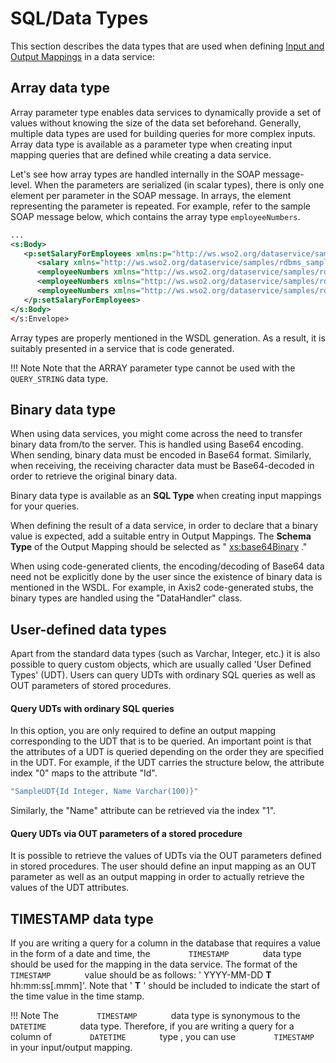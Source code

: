 # SQL/Data Types

This section describes the data types that are used when defining [Input and Output Mappings](../../../../references/synapse-properties/data-services/query-parameters) in a data service:

## Array data type

Array parameter type enables data services to dynamically provide a set
of values without knowing the size of the data set beforehand.
Generally, multiple data types are used for building queries for more
complex inputs. Array data type is available as a parameter type when
creating input mapping queries that are defined while creating a data
service.  

Let's see how array types are handled internally in the SOAP
message-level. When the parameters are serialized (in scalar types),
there is only one element per parameter in the SOAP message. In arrays,
the element representing the parameter is repeated. For example, refer
to the sample SOAP message below, which contains the array type
`employeeNumbers`.

```xml
...
<s:Body>
   <p:setSalaryForEmployees xmlns:p="http://ws.wso2.org/dataservice/samples/rdbms_sample">
      <salary xmlns="http://ws.wso2.org/dataservice/samples/rdbms_sample">15000</salary>
      <employeeNumbers xmlns="http://ws.wso2.org/dataservice/samples/rdbms_sample">1002</employeeNumbers>
      <employeeNumbers xmlns="http://ws.wso2.org/dataservice/samples/rdbms_sample">2014</employeeNumbers>
      <employeeNumbers xmlns="http://ws.wso2.org/dataservice/samples/rdbms_sample">4411</employeeNumbers>
   </p:setSalaryForEmployees>
</s:Body>
</s:Envelope>
```

Array types are properly mentioned in the WSDL generation. As a result,
it is suitably presented in a service that is code generated.

!!! Note
	Note that the ARRAY parameter type cannot be used with the `QUERY_STRING` data type.

## Binary data type

When using data services, you might come across the need to transfer binary
data from/to the server. This is handled using Base64 encoding. When
sending, binary data must be encoded in Base64 format. Similarly, when
receiving, the receiving character data must be Base64-decoded in order
to retrieve the original binary data.

Binary data type is available as an **SQL Type** when creating input
mappings for your queries.

When defining the result of a data service, in order to declare that a
binary value is expected, add a suitable entry in Output Mappings. The
**Schema Type** of the Output Mapping should be selected as "
[xs:base64Binary](http://xsbase64Binary) ."

When using code-generated clients, the encoding/decoding of Base64 data
need not be explicitly done by the user since the existence of binary
data is mentioned in the WSDL. For example, in Axis2 code-generated
stubs, the binary types are handled using the "DataHandler" class.

## User-defined data types

Apart from the standard data types (such as Varchar, Integer, etc.) it is also possible to query custom objects, which are usually called 'User Defined Types' (UDT). Users can query UDTs
with ordinary SQL queries as well as OUT parameters of stored procedures.

#### Query UDTs with ordinary SQL queries 

In this option, you are only required to define an output mapping
corresponding to the UDT that is to be queried. An important point is that the
attributes of a UDT is queried depending on the order they are specified
in the UDT. For example, if the UDT carries the structure below, the
attribute index "0" maps to the attribute "Id".  

```bash
"SampleUDT{Id Integer, Name Varchar(100)}"
```

Similarly, the "Name" attribute can be retrieved via the index "1".

#### Query UDTs via OUT parameters of a stored procedure 

It is possible to retrieve the values of UDTs via the OUT parameters
defined in stored procedures. The user should define an input mapping as
an OUT parameter as well as an output mapping in order to actually
retrieve the values of the UDT attributes.   

## TIMESTAMP data type

If you are writing a query for a column in the database that requires a
value in the form of a date and time, the `         TIMESTAMP        `
data type should be used for the mapping in the data service. The format
of the `         TIMESTAMP        ` value should be as follows: '
YYYY-MM-DD **T** hh:mm:ss\[.mmm\]'. Note that ' **T** ' should be
included to indicate the start of the time value in the time stamp.

!!! Note
    The `         TIMESTAMP        ` data type is synonymous to the `         DATETIME        ` data type. Therefore, if you are writing a query for a column of `         DATETIME        ` type , you can use `         TIMESTAMP        ` in your input/output mapping.